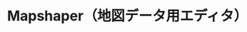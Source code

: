 ---
title: Mapshaper（地図データ用エディタ）
description: Mapshaperは地図データ用のエディタです。ブラウザだけで手軽に地図ファイルの簡素化や、別ファイル形式への変換が行なえます。
weight: 1
address: http://mapshaper.dataviz.jp/
---